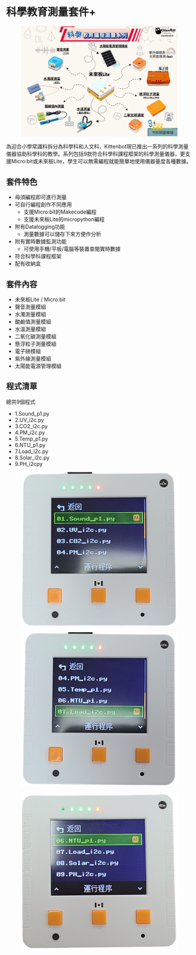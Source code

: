 # 科學教育測量套件+

<figure><img src=".gitbook/assets/科學教育測量系列.png" alt=""><figcaption></figcaption></figure>

為迎合小學常識科拆分為科學科和人文科，Kittenbot現已推出一系列的科學測量儀器協助科學科的教學。系列包括9款符合科學科課程框架的科學測量儀器，更支援Micro:bit或未來板Lite，學生可以無需編程就能簡單地使用儀器量度各種數據。

## 套件特色

* 毋須編程即可進行測量
* 可自行編程創作不同應用
  * 支援Micro:bit的Makecode編程
  * 支援未來板Lite的micropython編程
* 附有Datalogging功能
  * 測量數據可以儲存下來方便作分析
* 附有實時數據監測功能
  * 可使用手機/平板/電腦等裝置查閱實時數據
* 符合科學科課程框架
* 配有收納盒

## 套件內容

* 未來板Lite / Micro:bit
* 聲音測量模組
* 水濁測量模組
* 酸鹼值測量模組
* 水溫測量模組
* 二氧化碳測量模組
* 懸浮粒子測量模組
* 電子磅模組
* 紫外線測量模組
* 太陽能電源管理模組

## 程式清單

總共9個程式

* 1.Sound\_p1.py
* 2.UV\_i2c.py
* 3.CO2\_i2c.py
* 4.PM\_i2c.py
* 5.Temp\_p1.py
* 6.NTU\_p1.py
* 7.Load\_i2c.py
* 8.Solar\_i2c.py
* 9.PH\_i2cpy

<div><figure><img src=".gitbook/assets/programlist1.png" alt=""><figcaption></figcaption></figure> <figure><img src=".gitbook/assets/programlist2.png" alt=""><figcaption></figcaption></figure> <figure><img src=".gitbook/assets/programlist3.png" alt=""><figcaption></figcaption></figure></div>

